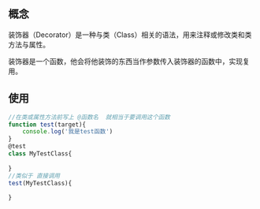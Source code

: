 ## 概念

装饰器（Decorator）是一种与类（Class）相关的语法，用来注释或修改类和类方法与属性。

装饰器是一个函数，他会将他装饰的东西当作参数传入装饰器的函数中，实现复用。

## 使用

```javascript
//在类或属性方法前写上 @函数名  就相当于要调用这个函数
function test(target){
    console.log('我是test函数')
}
@test
class MyTestClass{
    
}
//类似于 直接调用
test(MyTestClass){
	
}
```

